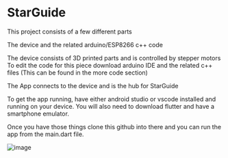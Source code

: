 # StarGuide
This project consists of a few different parts

The device and the related arduino/ESP8266 c++ code

The device consists of 3D printed parts and is controlled by stepper motors
To edit the code for this piece download arduino IDE and the related c++ files (This can be found in the more code section)

The App connects to the device and is the hub for StarGuide

To get the app running, have either android studio or vscode installed and running on your device.
You will also need to download flutter and have a smartphone emulator.

[flutter install link]:https://docs.flutter.dev/get-started/install

Once you have those things clone this github into there and you can run the app from the main.dart file.

![image](https://user-images.githubusercontent.com/89491308/204365442-2011098f-0a64-4aa2-a758-9486ca69ab87.png)





